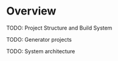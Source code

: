 # Overview

TODO: Project Structure and Build System

TODO: Generator projects

TODO: System architecture
